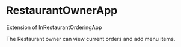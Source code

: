 # RestaurantOwnerApp
Extension of InRestaurantOrderingApp

The Restaurant owner can view current orders and add menu items.
